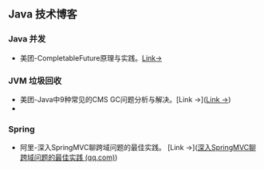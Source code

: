 ## Java 技术博客

### Java 并发



- 美团-CompletableFuture原理与实践。[Link&rarr;](https://tech.meituan.com/2022/05/12/principles-and-practices-of-completablefuture.html)

### JVM 垃圾回收

- 美团-Java中9种常见的CMS GC问题分析与解决。[Link &rarr;]([Link &rarr;](https://marketplace.visualstudio.com/items?itemName=formulahendry.auto-close-tag))
- 

### Spring

- 阿里-深入SpringMVC聊跨域问题的最佳实践。 [Link &rarr;]([深入SpringMVC聊跨域问题的最佳实践 (qq.com)](https://mp.weixin.qq.com/s/ssuYSidETCDVbAoX56S04Q))